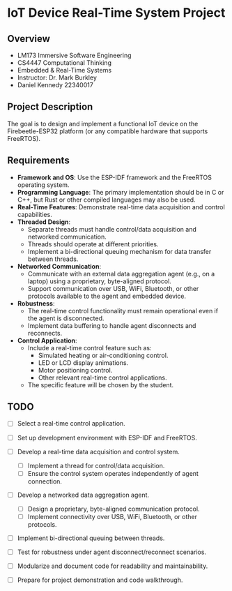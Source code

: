 # IoT Device Real-Time System Project

## Overview
- LM173 Immersive Software Engineering
- CS4447 Computational Thinking
- Embedded & Real-Time Systems
- Instructor: Dr. Mark Burkley
- Daniel Kennedy 22340017


## Project Description
The goal is to design and implement a functional IoT device on the Firebeetle-ESP32 platform (or any compatible hardware that supports FreeRTOS). 

## Requirements
- **Framework and OS**: Use the ESP-IDF framework and the FreeRTOS operating system.
- **Programming Language**: The primary implementation should be in C or C++, but Rust or other compiled languages may also be used.
- **Real-Time Features**: Demonstrate real-time data acquisition and control capabilities.
- **Threaded Design**:
  - Separate threads must handle control/data acquisition and networked communication.
  - Threads should operate at different priorities.
  - Implement a bi-directional queuing mechanism for data transfer between threads.
- **Networked Communication**:
  - Communicate with an external data aggregation agent (e.g., on a laptop) using a proprietary, byte-aligned protocol.
  - Support communication over USB, WiFi, Bluetooth, or other protocols available to the agent and embedded device.
- **Robustness**:
  - The real-time control functionality must remain operational even if the agent is disconnected.
  - Implement data buffering to handle agent disconnects and reconnects.
- **Control Application**:
  - Include a real-time control feature such as:
    - Simulated heating or air-conditioning control.
    - LED or LCD display animations.
    - Motor positioning control.
    - Other relevant real-time control applications.
  - The specific feature will be chosen by the student.

## TODO
- [ ] Select a real-time control application.
- [ ] Set up development environment with ESP-IDF and FreeRTOS.
- [ ] Develop a real-time data acquisition and control system.
  - [ ] Implement a thread for control/data acquisition.
  - [ ] Ensure the control system operates independently of agent connection.
- [ ] Develop a networked data aggregation agent.
  - [ ] Design a proprietary, byte-aligned communication protocol.
  - [ ] Implement connectivity over USB, WiFi, Bluetooth, or other protocols.
- [ ] Implement bi-directional queuing between threads.
- [ ] Test for robustness under agent disconnect/reconnect scenarios.
- [ ] Modularize and document code for readability and maintainability.
- [ ] Prepare for project demonstration and code walkthrough.

